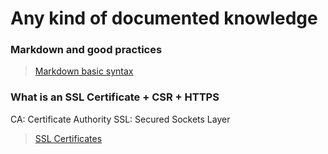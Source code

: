 Any kind of documented knowledge
===============================


### Markdown and good practices

> [Markdown basic syntax](https://www.markdownguide.org/basic-syntax/)

### What is an SSL Certificate + CSR + HTTPS

CA: Certificate Authority
SSL: Secured Sockets Layer


> [SSL Certificates](https://www.digicert.com/what-is-an-ssl-certificate)
